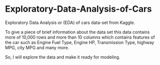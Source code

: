 # Exploratory-Data-Analysis-of-Cars
Exploratory Data Analysis or (EDA) of cars data-set from Kaggle. 

To give a piece of brief information about the data set this data contains more of 10,000 rows and more than 10 columns
which contains features of the car such as Engine Fuel Type, Engine HP, Transmission Type, highway MPG, city MPG and many more. 

So, I will explore the data and make it ready for modeling.

